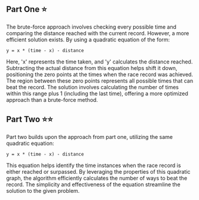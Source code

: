 ## Part One ⭐

The brute-force approach involves checking every possible time and comparing the distance reached with the current record. However, a more efficient solution exists. By using a quadratic equation of the form:

`y = x * (time - x) - distance`

Here, 'x' represents the time taken, and 'y' calculates the distance reached. Subtracting the actual distance from this equation helps shift it down, positioning the zero points at the times when the race record was achieved. The region between these zero points represents all possible times that can beat the record. The solution involves calculating the number of times within this range plus 1 (including the last time), offering a more optimized approach than a brute-force method.

## Part Two ⭐⭐

Part two builds upon the approach from part one, utilizing the same quadratic equation:

`y = x * (time - x) - distance`

This equation helps identify the time instances when the race record is either reached or surpassed. By leveraging the properties of this quadratic graph, the algorithm efficiently calculates the number of ways to beat the record. The simplicity and effectiveness of the equation streamline the solution to the given problem.
